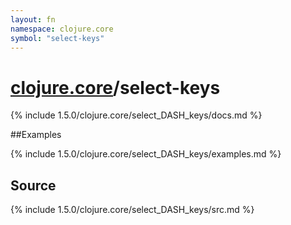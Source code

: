 ```yaml
---
layout: fn
namespace: clojure.core
symbol: "select-keys"
---
```


# [clojure.core](../)/select-keys

{% include 1.5.0/clojure.core/select_DASH_keys/docs.md %}

##Examples

{% include 1.5.0/clojure.core/select_DASH_keys/examples.md %}
## Source
{% include 1.5.0/clojure.core/select_DASH_keys/src.md %}

